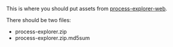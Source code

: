 This is where you should put assets from
[process-explorer-web](https://github.com/opersys/process-explorer-web).

There should be two files:

* process-explorer.zip
* process-explorer.zip.md5sum
